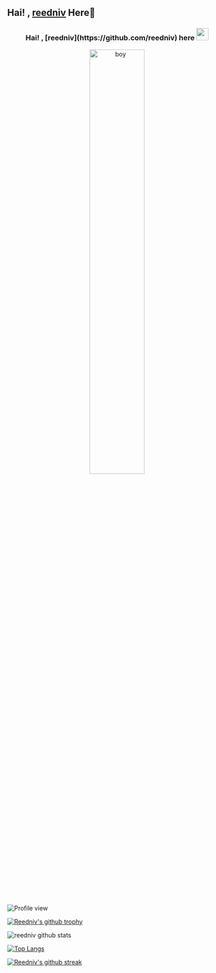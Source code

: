 ## Hai! , [reedniv](https://github.com/reedniv) Here👋


<h3 align="center">
  Hai! , [reedniv](https://github.com/reedniv) here
 <img src="https://media.giphy.com/media/hvRJCLFzcasrR4ia7z/giphy.gif" width="28">
</h3>



<center>
<img src="https://www.nicepng.com/png/full/158-1581606_cartoons-and-anime-easy-chibi-anime-boy.png" alt="boy" width="50%"/>
</center>

![Profile view](https://komarev.com/ghpvc/?username=reedniv&color=brightgreen)

[![Reedniv's github trophy](https://github-profile-trophy.vercel.app/?username=reedniv&row=1&theme=flat&no-bg=false)](https://github.com/reedniv/)

![reedniv github stats](https://github-readme-stats.vercel.app/api?username=reedniv&show_icons=true&theme=default)

[![Top Langs](https://github-readme-stats.vercel.app/api/top-langs/?username=reedniv&layout=compact)](https://github.com/reedniv)

[![Reedniv's github streak](https://github-readme-streak-stats.herokuapp.com/?user=reedniv&theme=buefy)](https://github.com/reedniv/github-readme-streak-stats)
